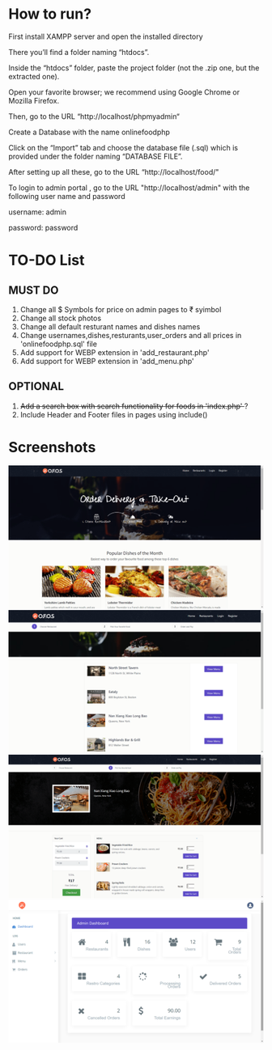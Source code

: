 # How to run?

First install XAMPP server and open the installed directory 

There you’ll find a folder naming “htdocs”.

Inside the “htdocs” folder, paste the project folder (not the .zip one, but the extracted one).

Open your favorite browser; we recommend using Google Chrome or Mozilla Firefox.

Then, go to the URL “http://localhost/phpmyadmin“

Create a Database with the name onlinefoodphp

Click on the “Import” tab and choose the database file (.sql) which is provided under the folder naming “DATABASE FILE”.

After setting up all these, go to the URL “http://localhost/food/"

To login to admin portal , go to the URL "http://localhost/admin" with the following user name and password

username: admin

password: password

# TO-DO List

## MUST DO
1. Change all $ Symbols for price on admin pages to ₹ syimbol
2. Change all stock photos
3. Change all default resturant names and dishes names 
4. Change usernames,dishes,resturants,user_orders and all prices in 'onlinefoodphp.sql' file
5. Add support for WEBP extension in 'add_restaurant.php' 
6. Add support for WEBP extension in 'add_menu.php'

## OPTIONAL
1. <s>Add a search box with search functionality for foods in 'index.php' </s>?
2. Include Header and Footer files in pages using include() 

# Screenshots

![Screenshot](/screenshots/1.png?raw=true "Screenshot")
![Screenshot](/screenshots/2.png?raw=true "Screenshot")
![Screenshot](/screenshots/3.png?raw=true "Screenshot")
![Screenshot](/screenshots/4.png?raw=true "Screenshot")

